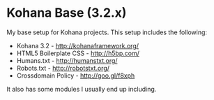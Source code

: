 Kohana Base (3.2.x)
=================

My base setup for Kohana projects.  This setup includes the following:

+ Kohana 3.2 - http://kohanaframework.org/
+ HTML5 Boilerplate CSS - http://h5bp.com/
+ Humans.txt - http://humanstxt.org/
+ Robots.txt - http://robotstxt.org/
+ Crossdomain Policy - http://goo.gl/f8xph

It also has some modules I usually end up including.